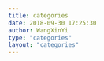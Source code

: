 ```yaml
---
title: categories
date: 2018-09-30 17:25:30
author: WangXinYi
type: "categories"
layout: "categories"
---
```


